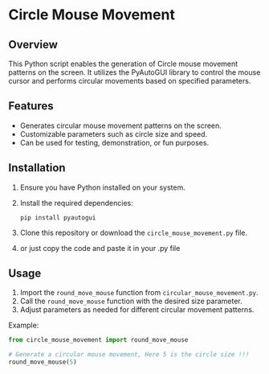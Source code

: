 # Circle Mouse Movement

## Overview
This Python script enables the generation of Circle mouse movement patterns on the screen. It utilizes the PyAutoGUI library to control the mouse cursor and performs circular movements based on specified parameters.

## Features
- Generates circular mouse movement patterns on the screen.
- Customizable parameters such as circle size and speed.
- Can be used for testing, demonstration, or fun purposes.

## Installation
1. Ensure you have Python installed on your system.
2. Install the required dependencies:
    ```
    pip install pyautogui
    ```
3. Clone this repository or download the `circle_mouse_movement.py` file.

4. or just copy the code and paste it in your .py file

## Usage
1. Import the `round_move_mouse` function from `circular_mouse_movement.py`.
2. Call the `round_move_mouse` function with the desired size parameter.
3. Adjust parameters as needed for different circular movement patterns.

Example:
```python
from circle_mouse_movement import round_move_mouse

# Generate a circular mouse movement, Here 5 is the circle size !!!
round_move_mouse(5)
